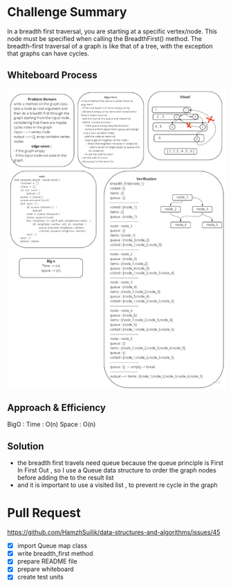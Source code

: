 # Challenge Summary
In a breadth first traversal, you are starting at a specific vertex/node. This node must be specified when calling the BreadthFirst() method. The breadth-first traversal of a graph is like that of a tree, with the exception that graphs can have cycles.

## Whiteboard Process
![image](../white-bord/36.jpg?raw=true)

## Approach & Efficiency
BigO :
Time : O(n)
Space : O(n)

## Solution
- the breadth first travels need queue because the queue principle is First In First Out , so I use a Queue data structure to order the graph nodes before adding the to the result list
- and it is important to use a visited list , to prevent re cycle in the graph



# Pull Request
https://github.com/HamzhSuilik/data-structures-and-algorithms/issues/45

- [x] import Queue map class
- [x] write breadth_first method
- [x] prepare README file
- [x] prepare whiteboard
- [x] create test units
